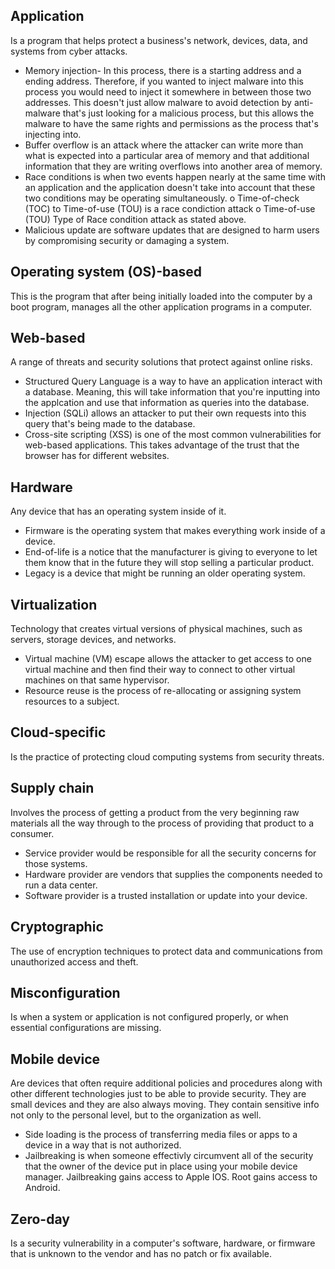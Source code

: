  ## Application
  Is a program that helps protect a business's network, devices, data, and systems from cyber attacks.

- Memory injection- In this process, there is a starting address and a ending address. Therefore, if you wanted to inject malware into this process you would need to inject it somewhere in between those two addresses. 
  This doesn't just allow malware to avoid detection by anti-malware that's just looking for a malicious process, but this allows the malware to have the same rights and permissions as the process that's injecting into.
- Buffer overflow is an attack where the attacker can write more than what is expected into a particular area of memory and that additional information that they are writing overflows into another area of memory.
- Race conditions is when two events happen nearly at the same time with an application and the application doesn't take into account that these two conditions may be operating simultaneously.
o Time-of-check (TOC) to Time-of-use (TOU) is a race condiction attack
o Time-of-use (TOU) Type of Race condition attack as stated above.
- Malicious update are software updates that are designed to harm users by compromising security or damaging a system.

## Operating system (OS)-based
 This is the program that after being initially loaded into the computer by a boot program, manages all the other application programs in a computer.

## Web-based
A range of threats and security solutions that protect against online risks.

- Structured Query Language is a way to have an application interact with a database. Meaning, this will take information that you're inputting into the applcation and use that information as queries into the database.
- Injection (SQLi) allows an attacker to put their own requests into this query that's being made to the database.
- Cross-site scripting (XSS) is one of the most common vulnerabilities for web-based applications. This takes advantage of the trust that the browser has for different websites.

## Hardware
 Any device that has an operating system inside of it.

- Firmware is the operating system that makes everything work inside of a device.
- End-of-life is a notice that the manufacturer is giving to everyone to let them know that in the future they will stop selling a particular product.
- Legacy is a device that might be running an older operating system. 

## Virtualization
  Technology that creates virtual versions of physical machines, such as servers, storage devices, and networks.

- Virtual machine (VM) escape allows the attacker to get access to one virtual machine and then find their way to connect to other virtual machines on that same hypervisor.
- Resource reuse is the process of re-allocating or assigning system resources to a subject.

## Cloud-specific
 Is the practice of protecting cloud computing systems from security threats.

## Supply chain
 Involves the process of getting a product from the very beginning raw materials all the way through to the process of providing that product to a consumer.

- Service provider would be responsible for all the security concerns for those systems.
- Hardware provider are vendors that supplies the components needed to run a data center.
- Software provider is a trusted installation or update into your device.

## Cryptographic
The use of encryption techniques to protect data and communications from unauthorized access and theft.

## Misconfiguration
  Is when a system or application is not configured properly, or when essential configurations are missing.

## Mobile device
  Are devices that often require additional policies and procedures along with other different technologies just to be able to provide security. They are small devices and they are also always moving. They contain sensitive info not only to the personal level, but to the organization as well. 

- Side loading is the process of transferring media files or apps to a device in a way that is not authorized.
- Jailbreaking is when someone effectivly circumvent all of the security that the owner of the device put in place using your mobile device manager. Jailbreaking gains access to Apple IOS. Root gains access to Android.

## Zero-day
 Is a security vulnerability in a computer's software, hardware, or firmware that is unknown to the vendor and has no patch or fix available.